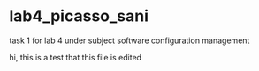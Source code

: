 # lab4_picasso_sani
task 1 for lab 4 under subject software configuration management

hi, this is a test that this file is edited
